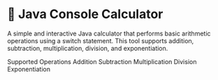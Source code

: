 # 🧮 Java Console Calculator
A simple and interactive Java calculator that performs basic arithmetic operations using a switch statement. This tool supports addition, subtraction, multiplication, division, and exponentiation.

Supported Operations
	Addition
	Subtraction
	Multiplication
	Division
	Exponentiation
